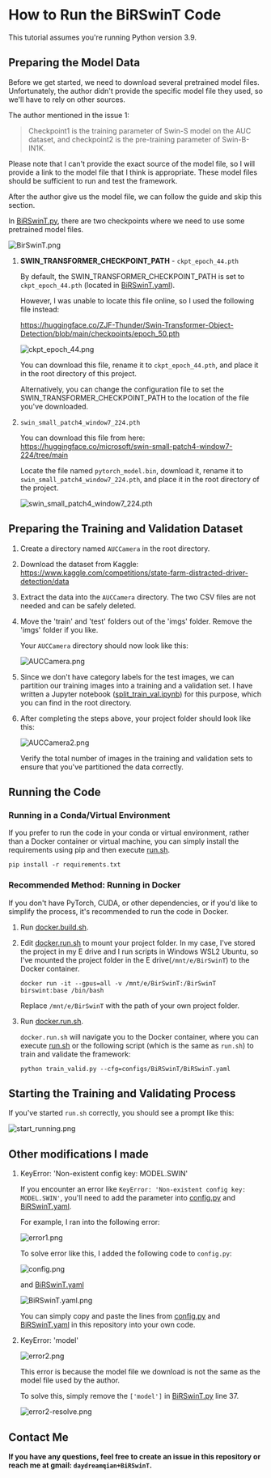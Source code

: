 # How to Run the BiRSwinT Code

This tutorial assumes you're running Python version 3.9.

## Preparing the Model Data

Before we get started, we need to download several pretrained model files. Unfortunately, the author didn't provide the
specific model file they used, so we'll have to rely on other sources.

The author mentioned in the issue 1:

> Checkpoint1 is the training parameter of Swin-S model on the AUC dataset, and checkpoint2 is the pre-training
> parameter of Swin-B-IN1K.

Please note that I can't provide the exact source of the model file, so I will provide a link to the model file that I
think is appropriate. These model files should be sufficient to run and test the framework.

After the author give us the model file, we can follow the guide and skip this section.

In [BiRSwinT.py](BiRSwinT.py), there are two checkpoints where we need to use some pretrained model files.

![BirSwinT.png](figures/BirSwinT.png)

1. **SWIN_TRANSFORMER_CHECKPOINT_PATH** - `ckpt_epoch_44.pth`

   By default, the SWIN_TRANSFORMER_CHECKPOINT_PATH is set to `ckpt_epoch_44.pth` (located
   in [BiRSwinT.yaml](configs/BiRSwinT/BiRSwinT.yaml)).

   However, I was unable to locate this file online, so I used the
   following file instead:

   https://huggingface.co/ZJF-Thunder/Swin-Transformer-Object-Detection/blob/main/checkpoints/epoch_50.pth

   ![ckpt_epoch_44.png](figures/ckpt_epoch_44.png)

   You can download this file, rename it to `ckpt_epoch_44.pth`, and place it in the root directory of this project.

   Alternatively, you can change the configuration file to set the SWIN_TRANSFORMER_CHECKPOINT_PATH to the location of
   the file you've downloaded.

2. `swin_small_patch4_window7_224.pth`

   You can download this file from here: https://huggingface.co/microsoft/swin-small-patch4-window7-224/tree/main

   Locate the file named `pytorch_model.bin`, download it, rename it to `swin_small_patch4_window7_224.pth`, and place
   it in the root directory of the project.

   ![swin_small_patch4_window7_224.pth](figures/swin_small_patch4_window7_224.png)

## Preparing the Training and Validation Dataset

1. Create a directory named `AUCCamera` in the root directory.

2. Download the dataset from Kaggle: https://www.kaggle.com/competitions/state-farm-distracted-driver-detection/data

3. Extract the data into the `AUCCamera` directory. The two CSV files are not needed and can be safely deleted.

4. Move the 'train' and 'test' folders out of the 'imgs' folder. Remove the 'imgs' folder if you like.

   Your `AUCCamera` directory should now look like this:

   ![AUCCamera.png](figures/AUCCamera.png)

5. Since we don't have category labels for the test images, we can partition our training images into a training and a
   validation set. I have written a Jupyter notebook ([split_train_val.ipynb](split_train_val.ipynb)) for this purpose,
   which you can find in
   the root directory.

6. After completing the steps above, your project folder should look like this:

   ![AUCCamera2.png](figures/AUCCamera2.png)

   Verify the total number of images in the training and validation sets to ensure that you've partitioned the data
   correctly.

## Running the Code

### Running in a Conda/Virtual Environment

If you prefer to run the code in your conda or virtual environment, rather than a Docker container or virtual machine,
you can simply install the requirements using pip and then execute [run.sh](run.sh).

   ```shell
   pip install -r requirements.txt
   ```

### Recommended Method: Running in Docker

If you don't have PyTorch, CUDA, or other dependencies, or if you'd like to simplify the process, it's recommended to
run the code in Docker.

1. Run [docker.build.sh](docker.build.sh).

2. Edit [docker.run.sh](docker.run.sh) to mount your project folder. In my case, I've stored the project in my E drive
   and I run
   scripts in Windows WSL2 Ubuntu, so I've mounted the project folder in the E drive(`/mnt/e/BirSwinT`) to the Docker
   container.

   ```shell
   docker run -it --gpus=all -v /mnt/e/BirSwinT:/BirSwinT birswint:base /bin/bash
    ```

   Replace `/mnt/e/BirSwinT` with the path of your own project folder.

3. Run [docker.run.sh](docker.run.sh).

   `docker.run.sh` will navigate you to the Docker container, where you can execute [run.sh](run.sh) or the following
   script (which
   is the same as `run.sh`) to train and validate the framework:

   ```shell
   python train_valid.py --cfg=configs/BiRSwinT/BiRSwinT.yaml
   ```

## Starting the Training and Validating Process

If you've started `run.sh` correctly, you should see a prompt like this:

![start_running.png](figures/start_running.png)

## Other modifications I made

1. KeyError: 'Non-existent config key: MODEL.SWIN'

   If you encounter an error like `KeyError: 'Non-existent config key: MODEL.SWIN'`, you'll need to add the parameter
   into [config.py](config.py) and [BiRSwinT.yaml](configs/BiRSwinT/BiRSwinT.yaml).

   For example, I ran into the following error:

   ![error1.png](figures/error1.png)

   To solve error like this, I added the following code to `config.py`:

   ![config.png](figures/config.png)

   and [BiRSwinT.yaml](configs/BiRSwinT/BiRSwinT.yaml)

   ![BiRSwinT.yaml.png](figures/BiRSwinT.yaml.png)

   You can simply copy and paste the lines from [config.py](config.py)
   and [BiRSwinT.yaml](configs/BiRSwinT/BiRSwinT.yaml) in this repository into your own code.

2. KeyError: 'model'

   ![error2.png](figures/error2.png)

   This error is because the model file we download is not the same as the model file used by the author.

   To solve this, simply remove the `['model']` in [BiRSwinT.py](BiRSwinT.py) line 37.

   ![error2-resolve.png](figures/error2-resolve.png)

## Contact Me

**If you have any questions, feel free to create an issue in this repository or reach me at
gmail: `daydreamqian+BiRSwinT`.**